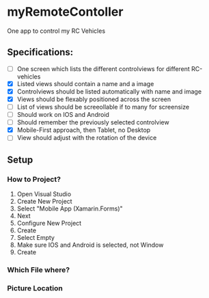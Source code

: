 # myRemoteContoller
One app to control my RC Vehicles

## Specifications:
- [ ] One screen which lists the different controlviews for different RC-vehicles
- [x] Listed views should contain a name and a image 
- [x] Controlviews should be listed automatically with name and image
- [x] Views should be flexably positioned across the screen
- [ ] List of views should be screeollable if to many for screensize
- [ ] Should work on IOS and Android
- [ ] Should remember the previously selected controlview
- [x] Mobile-First approach, then Tablet, no Desktop
- [ ] View should adjust with the rotation of the device

## Setup
### How to Project?
1. Open Visual Studio
2. Create New Project
3. Select "Mobile App (Xamarin.Forms)"
4. Next
5. Configure New Project
6. Create
7. Select Empty
8. Make sure IOS and Android is selected, not Window
9. Create

### Which File where?

### Picture Location
